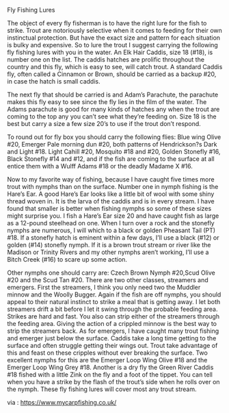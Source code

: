 Fly Fishing Lures

The object of every fly fisherman is to have the right lure for the fish to strike. Trout are notoriously selective when it comes to feeding for their own instinctual protection. But have the exact size and pattern for each situation is bulky and expensive. So to lure the trout I suggest carrying the following fly fishing lures with you in the water. An Elk Hair Caddis, size 18 (#18), is number one on the list. The caddis hatches are prolific throughout the country and this fly, which is easy to see, will catch trout. A standard Caddis fly, often called a Cinnamon or Brown, should be carried as a backup #20, in case the hatch is small caddis.


The next fly that should be carried is and Adam’s Parachute, the parachute makes this fly easy to see since the fly lies in the film of the water. The Adams parachute is good for many kinds of hatches any when the trout are coming to the top any you can’t see what they’re feeding on. Size 18 is the best but carry a size a few size 20’s to use if the trout don’t respond.

To round out for fly box you should carry the following flies: Blue wing Olive #20, Emerger Pale morning dun #20, both patterns of Hendrickson?s Dark and Light #18. Light Cahill #20, Mosquito #18 and #20, Golden Stonefly #16, Black Stonefly #14 and #12, and if the fish are coming to the surface at all entice them with a Wulff Adams #18 or the deadly Madame X #16.

Now to my favorite way of fishing, because I have caught five times more trout with nymphs than on the surface. Number one in nymph fishing is the Hare’s Ear. A good Hare’s Ear looks like a little bit of wool with some shiny thread woven in. It is the larva of the caddis and is in every stream. I have found that smaller is better when fishing nymphs so some of these sizes might surprise you. I fish a Hare’s Ear size 20 and have caught fish as large as a 12-pound steelhead on one. When I turn over a rock and the stonefly nymphs are numerous, I will which to a black or golden Pheasant Tail (PT) #18. If a stonefly hatch is eminent within a few days, I’ll use a black (#12) or golden (#14) stonefly nymph. If it is a brown trout stream or river like the Madison or Trinity Rivers and my other nymphs aren’t working, I’ll use a Bitch Creek (#16) to scare up some action.

Other nymphs one should carry are: Czech Brown Nymph #20,Scud Olive #20 and the Scud Tan #20. There are two other classes, streamers and emergers. First the streamers, I think you only need two the Muddler minnow and the Woolly Bugger. Again if the fish are off nymphs, you should appeal to their natural instinct to strike a meal that is getting away. I let both streamers drift a bit before I let it swing through the probable feeding area. Strikes are hard and fast. You also can strip either of the streamers through the feeding area. Giving the action of a crippled minnow is the best way to strip the streamers back. As for emergers, I have caught many trout fishing and emerger just below the surface. Caddis take a long time getting to the surface and often struggle getting their wings out. Trout take advantage of this and feast on these cripples without ever breaking the surface. Two excellent nymphs for this are the Emerger Loop Wing Olive #18 and the Emerger Loop Wing Grey #18. Another is a dry fly the Green River Caddis #18 fished with a little Zink on the fly and a foot of the tippet. You can tell when you have a strike by the flash of the trout’s side when he rolls over on the nymph. These fly fishing lures will cover most any trout stream.

via : https://www.mycarpfishing.co.uk/
